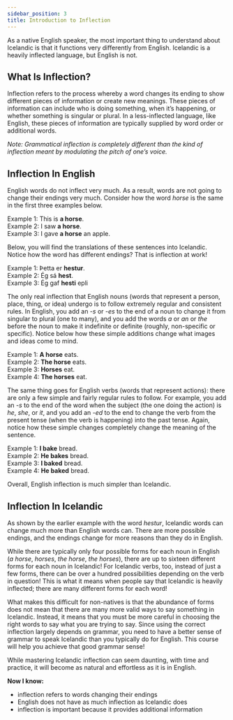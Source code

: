 ```yaml
---
sidebar_position: 3
title: Introduction to Inflection
---
```


As a native English speaker, the most important thing to understand about Icelandic is that it functions very differently from English. Icelandic is a heavily inflected language, but English is not. 

## What Is Inflection?
Inflection refers to the process whereby a word changes its ending to show different pieces of information or create new meanings. These pieces of information can include who is doing something, when it’s happening, or whether something is singular or plural. In a less-inflected language, like English, these pieces of information are typically supplied by word order or additional words. 

*Note: Grammatical inflection is completely different than the kind of inflection meant by modulating the pitch of one’s voice.*

## Inflection In English

English words do not inflect very much. As a result, words are not going to change their endings very much. Consider how the word *horse* is the same in the first three examples below. 

Example 1: This is **a horse**.\
Example 2: I saw **a horse**.\
Example 3: I gave **a horse** an apple.

Below, you will find the translations of these sentences into Icelandic. Notice how the word has different endings? That is inflection at work!

Example 1: Þetta er **hestur**.\
Example 2: Ég sá **hest**. \
Example 3: Ég gaf **hesti** epli

The only real inflection that English nouns (words that represent a person, place, thing, or idea) undergo is to follow extremely regular and consistent rules. In English, you add an *-s* or *-es* to the end of a noun to change it from singular to plural (one to many), and you add the words *a* or *an* or *the* before the noun to make it indefinite or definite (roughly, non-specific or specific). Notice below how these simple additions change what images and ideas come to mind.

Example 1: **A horse** eats.\
Example 2: **The horse** eats.\
Example 3: **Horses** eat.\
Example 4: **The horses** eat.

The same thing goes for English verbs (words that represent actions): there are only a few simple and fairly regular rules to follow. For example, you add an *-s* to the end of the word when the subject (the one doing the action) is *he*, *she*, or *it*, and you add an *-ed* to the end to change the verb from the present tense (when the verb is happening) into the past tense. Again, notice how these simple changes completely change the meaning of the sentence. 

Example 1: **I bake** bread.\
Example 2: **He bakes** bread.\
Example 3: **I baked** bread.\
Example 4: **He baked** bread.

Overall, English inflection is much simpler than Icelandic. 

## Inflection In Icelandic

As shown by the earlier example with the word *hestur*, Icelandic words can change much more than English words can. There are more possible endings, and the endings change for more reasons than they do in English. 

While there are typically only four possible forms for each noun in English (*a horse*, *horses*, *the horse*, *the horses*), there are up to sixteen different forms for each noun in Icelandic! For Icelandic verbs, too, instead of just a few forms, there can be over a hundred possibilities depending on the verb in question! This is what it means when people say that Icelandic is heavily inflected; there are many different forms for each word!

What makes this difficult for non-natives is that the abundance of forms does not mean that there are many more valid ways to say something in Icelandic. Instead, it means that you must be more careful in choosing the right words to say what you are trying to say. Since using the correct inflection largely depends on grammar, you need to have a better sense of grammar to speak Icelandic than you typically do for English. This course will help you achieve that good grammar sense!

While mastering Icelandic inflection can seem daunting, with time and practice, it will become as natural and effortless as it is in English. 

**Now I know:**
- inflection refers to words changing their endings
- English does not have as much inflection as Icelandic does
- inflection is important because it provides additional information
